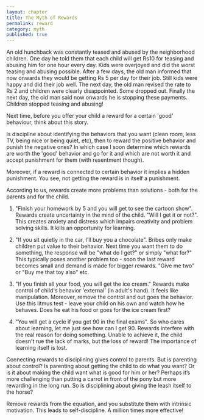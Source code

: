 ```yaml
---
layout: chapter
title: The Myth of Rewards
permalink: reward
category: myth
published: true
---
```


An old hunchback was constantly teased and abused by the neighborhood children. One day he told them that each child will get Rs10 for teasing and abusing him for one hour every day. Kids were overjoyed and did the worst teasing and abusing possible. After a few days, the old man informed that now onwards they would be getting Rs 5 per day for their job. Still kids were happy and did their job well. The next day, the old man revised the rate to Rs 2 and children were clearly disappointed. Some dropped out. Finally the next day, the old man said now onwards he is stopping these payments. Children stopped teasing and abusing!

Next time, before you offer your child a reward for a certain 'good' behaviour, think about this story.

Is discipline about identifying the behaviors that you want (clean room, less TV, being nice or being quiet, etc), then to reward the positive behavior and punish the negative ones? In which case I soon determine which rewards are worth the 'good' behavior and go for it and which are not worth it and accept punishment for them (with resentment though).

Moreover, if a reward is connected to certain behavior it implies a hidden punishment. You see, not getting the reward is in itself a punishment. 

According to us, rewards create more problems than solutions - both for the parents and for the child. 

1. "Finish your homework by 5 and you will get to see the cartoon show". Rewards create uncertainty in the mind of the child. "Will I get it or not?". This creates anxiety and distress which impairs creativity and problem solving skills. It kills an opportunity for learning.

2. "If you sit quietly in the car, I'll buy you a chocolate". Bribes only make children put value to their behavior. Next time you want them to do something, the response will be "what do I get?" or simply "what for?" This typically poses another problem too - soon the last reward becomes small and demand is made for bigger rewards. "Give me two" or "Buy me that toy also" etc. 

3. "If you finish all your food, you will get the ice cream." Rewards make control of child's behavior 'external' (in adult's hand). It feels like manipulation. Moreover, remove the control and out goes the behavior. Use this litmus test - leave your child on his own and watch how he behaves. Does he eat his food or goes for the ice cream first? 

4. "You will get a cycle if you get 90 in the final exams". So who cares about learning, let me just see how can I get 90. Rewards interfere with the real reason for doing something. Unable to achieve it, the child doesn't rue the lack of marks, but the loss of reward! The importance of learning itself is lost.

Connecting rewards to disciplining gives control to parents. But is parenting about control? Is parenting about getting the child to do what you want? Or is it about making the child want what is good for him or her? Perhaps it’s more challenging than putting a carrot in front of the pony but more rewarding in the long run. So is disciplining about giving the leash itself to the horse?

Remove rewards from the equation, and you substitute them with intrinsic motivation. This leads to self-discipline. A million times more effective!